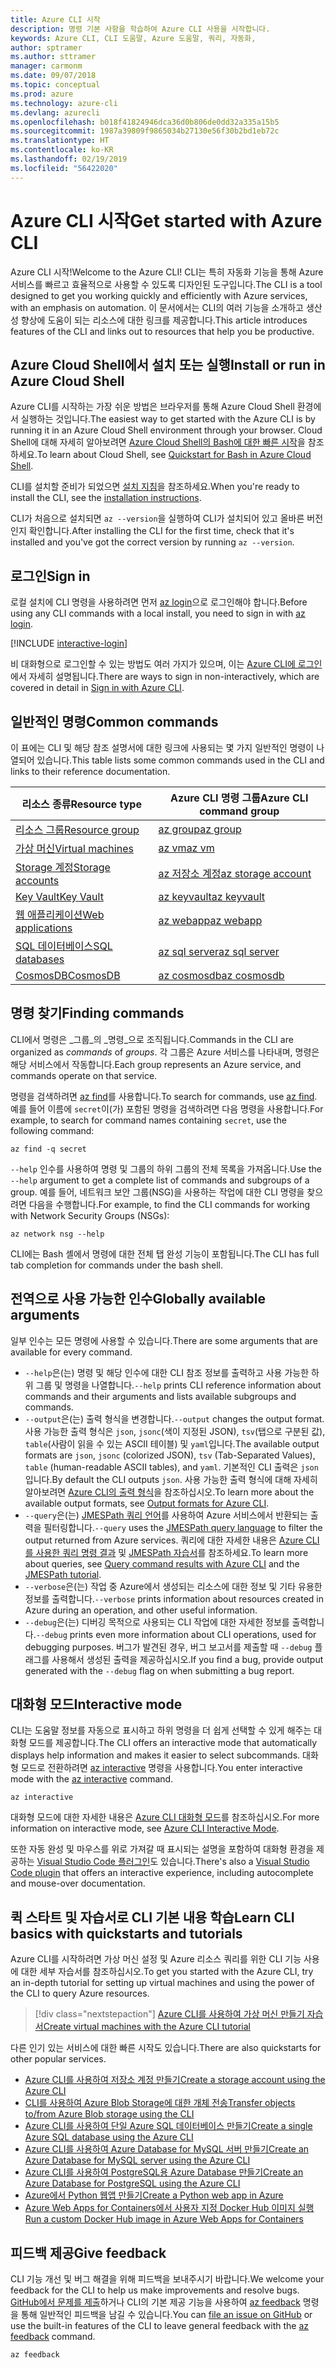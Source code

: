 ```yaml
---
title: Azure CLI 시작
description: 명령 기본 사항을 학습하여 Azure CLI 사용을 시작합니다.
keywords: Azure CLI, CLI 도움말, Azure 도움말, 쿼리, 자동화,
author: sptramer
ms.author: sttramer
manager: carmonm
ms.date: 09/07/2018
ms.topic: conceptual
ms.prod: azure
ms.technology: azure-cli
ms.devlang: azurecli
ms.openlocfilehash: b018f41824946dca36d0b806de0dd32a335a15b5
ms.sourcegitcommit: 1987a39809f9865034b27130e56f30b2bd1eb72c
ms.translationtype: HT
ms.contentlocale: ko-KR
ms.lasthandoff: 02/19/2019
ms.locfileid: "56422020"
---
```

# <a name="get-started-with-azure-cli"></a><span data-ttu-id="e1af8-104">Azure CLI 시작</span><span class="sxs-lookup"><span data-stu-id="e1af8-104">Get started with Azure CLI</span></span>

<span data-ttu-id="e1af8-105">Azure CLI 시작!</span><span class="sxs-lookup"><span data-stu-id="e1af8-105">Welcome to the Azure CLI!</span></span> <span data-ttu-id="e1af8-106">CLI는 특히 자동화 기능을 통해 Azure 서비스를 빠르고 효율적으로 사용할 수 있도록 디자인된 도구입니다.</span><span class="sxs-lookup"><span data-stu-id="e1af8-106">The CLI is a tool designed to get you working quickly and efficiently with Azure services, with an emphasis on automation.</span></span> <span data-ttu-id="e1af8-107">이 문서에서는 CLI의 여러 기능을 소개하고 생산성 향상에 도움이 되는 리소스에 대한 링크를 제공합니다.</span><span class="sxs-lookup"><span data-stu-id="e1af8-107">This article introduces features of the CLI and links out to resources that help you be productive.</span></span>

## <a name="install-or-run-in-azure-cloud-shell"></a><span data-ttu-id="e1af8-108">Azure Cloud Shell에서 설치 또는 실행</span><span class="sxs-lookup"><span data-stu-id="e1af8-108">Install or run in Azure Cloud Shell</span></span>

<span data-ttu-id="e1af8-109">Azure CLI를 시작하는 가장 쉬운 방법은 브라우저를 통해 Azure Cloud Shell 환경에서 실행하는 것입니다.</span><span class="sxs-lookup"><span data-stu-id="e1af8-109">The easiest way to get started with the Azure CLI is by running it in an Azure Cloud Shell environment through your browser.</span></span> <span data-ttu-id="e1af8-110">Cloud Shell에 대해 자세히 알아보려면 [Azure Cloud Shell의 Bash에 대한 빠른 시작](/azure/cloud-shell/quickstart)을 참조하세요.</span><span class="sxs-lookup"><span data-stu-id="e1af8-110">To learn about Cloud Shell, see  [Quickstart for Bash in Azure Cloud Shell](/azure/cloud-shell/quickstart).</span></span>

<span data-ttu-id="e1af8-111">CLI를 설치할 준비가 되었으면 [설치 지침](install-azure-cli.md)을 참조하세요.</span><span class="sxs-lookup"><span data-stu-id="e1af8-111">When you're ready to install the CLI, see the [installation instructions](install-azure-cli.md).</span></span>

<span data-ttu-id="e1af8-112">CLI가 처음으로 설치되면 `az --version`을 실행하여 CLI가 설치되어 있고 올바른 버전인지 확인합니다.</span><span class="sxs-lookup"><span data-stu-id="e1af8-112">After installing the CLI for the first time, check that it's installed and you've got the correct version by running `az --version`.</span></span>

## <a name="sign-in"></a><span data-ttu-id="e1af8-113">로그인</span><span class="sxs-lookup"><span data-stu-id="e1af8-113">Sign in</span></span>

<span data-ttu-id="e1af8-114">로컬 설치에 CLI 명령을 사용하려면 먼저 [az login](/cli/azure/reference-index#az-login)으로 로그인해야 합니다.</span><span class="sxs-lookup"><span data-stu-id="e1af8-114">Before using any CLI commands with a local install, you need to sign in with [az login](/cli/azure/reference-index#az-login).</span></span>

[!INCLUDE [interactive-login](includes/interactive-login.md)]

<span data-ttu-id="e1af8-115">비 대화형으로 로그인할 수 있는 방법도 여러 가지가 있으며, 이는 [Azure CLI에 로그인](authenticate-azure-cli.md)에서 자세히 설명됩니다.</span><span class="sxs-lookup"><span data-stu-id="e1af8-115">There are ways to sign in non-interactively, which are covered in detail in [Sign in with Azure CLI](authenticate-azure-cli.md).</span></span>

## <a name="common-commands"></a><span data-ttu-id="e1af8-116">일반적인 명령</span><span class="sxs-lookup"><span data-stu-id="e1af8-116">Common commands</span></span>

<span data-ttu-id="e1af8-117">이 표에는 CLI 및 해당 참조 설명서에 대한 링크에 사용되는 몇 가지 일반적인 명령이 나열되어 있습니다.</span><span class="sxs-lookup"><span data-stu-id="e1af8-117">This table lists some common commands used in the CLI and links to their reference documentation.</span></span>

| <span data-ttu-id="e1af8-118">리소스 종류</span><span class="sxs-lookup"><span data-stu-id="e1af8-118">Resource type</span></span> | <span data-ttu-id="e1af8-119">Azure CLI 명령 그룹</span><span class="sxs-lookup"><span data-stu-id="e1af8-119">Azure CLI command group</span></span> |
|---------------|-------------------------|
| [<span data-ttu-id="e1af8-120">리소스 그룹</span><span class="sxs-lookup"><span data-stu-id="e1af8-120">Resource group</span></span>](/azure/azure-resource-manager/resource-group-overview) | [<span data-ttu-id="e1af8-121">az group</span><span class="sxs-lookup"><span data-stu-id="e1af8-121">az group</span></span>](/cli/azure/group) |
| [<span data-ttu-id="e1af8-122">가상 머신</span><span class="sxs-lookup"><span data-stu-id="e1af8-122">Virtual machines</span></span>](/azure/virtual-machines) | [<span data-ttu-id="e1af8-123">az vm</span><span class="sxs-lookup"><span data-stu-id="e1af8-123">az vm</span></span>](/cli/azure/vm) |
| [<span data-ttu-id="e1af8-124">Storage 계정</span><span class="sxs-lookup"><span data-stu-id="e1af8-124">Storage accounts</span></span>](/azure/storage/common/storage-introduction) | [<span data-ttu-id="e1af8-125">az 저장소 계정</span><span class="sxs-lookup"><span data-stu-id="e1af8-125">az storage account</span></span>](/cli/azure/storage/account) |
| [<span data-ttu-id="e1af8-126">Key Vault</span><span class="sxs-lookup"><span data-stu-id="e1af8-126">Key Vault</span></span>](/azure/key-vault/key-vault-whatis) | [<span data-ttu-id="e1af8-127">az keyvault</span><span class="sxs-lookup"><span data-stu-id="e1af8-127">az keyvault</span></span>](/cli/azure/keyvault) |
| [<span data-ttu-id="e1af8-128">웹 애플리케이션</span><span class="sxs-lookup"><span data-stu-id="e1af8-128">Web applications</span></span>](/azure/app-service) | [<span data-ttu-id="e1af8-129">az webapp</span><span class="sxs-lookup"><span data-stu-id="e1af8-129">az webapp</span></span>](/cli/azure/webapp) |
| [<span data-ttu-id="e1af8-130">SQL 데이터베이스</span><span class="sxs-lookup"><span data-stu-id="e1af8-130">SQL databases</span></span>](/azure/sql-database) | [<span data-ttu-id="e1af8-131">az sql server</span><span class="sxs-lookup"><span data-stu-id="e1af8-131">az sql server</span></span>](/cli/azure/sql/server) |
| [<span data-ttu-id="e1af8-132">CosmosDB</span><span class="sxs-lookup"><span data-stu-id="e1af8-132">CosmosDB</span></span>](/azure/cosmos-db) | [<span data-ttu-id="e1af8-133">az cosmosdb</span><span class="sxs-lookup"><span data-stu-id="e1af8-133">az cosmosdb</span></span>](/cli/azure/cosmosdb) |

## <a name="finding-commands"></a><span data-ttu-id="e1af8-134">명령 찾기</span><span class="sxs-lookup"><span data-stu-id="e1af8-134">Finding commands</span></span>

<span data-ttu-id="e1af8-135">CLI에서 명령은 _그룹_의 _명령_으로 조직됩니다.</span><span class="sxs-lookup"><span data-stu-id="e1af8-135">Commands in the CLI are organized as _commands_ of _groups_.</span></span> <span data-ttu-id="e1af8-136">각 그룹은 Azure 서비스를 나타내며, 명령은 해당 서비스에서 작동합니다.</span><span class="sxs-lookup"><span data-stu-id="e1af8-136">Each group represents an Azure service, and commands operate on that service.</span></span>

<span data-ttu-id="e1af8-137">명령을 검색하려면 [az find](/cli/azure/reference-index#az-find)를 사용합니다.</span><span class="sxs-lookup"><span data-stu-id="e1af8-137">To search for commands, use [az find](/cli/azure/reference-index#az-find).</span></span> <span data-ttu-id="e1af8-138">예를 들어 이름에 `secret`이(가) 포함된 명령을 검색하려면 다음 명령을 사용합니다.</span><span class="sxs-lookup"><span data-stu-id="e1af8-138">For example, to search for command names containing `secret`, use the following command:</span></span>

```azurecli-interactive
az find -q secret
```

<span data-ttu-id="e1af8-139">`--help` 인수를 사용하여 명령 및 그룹의 하위 그룹의 전체 목록을 가져옵니다.</span><span class="sxs-lookup"><span data-stu-id="e1af8-139">Use the `--help` argument to get a complete list of commands and subgroups of a group.</span></span> <span data-ttu-id="e1af8-140">예를 들어, 네트워크 보안 그룹(NSG)을 사용하는 작업에 대한 CLI 명령을 찾으려면 다음을 수행합니다.</span><span class="sxs-lookup"><span data-stu-id="e1af8-140">For example, to find the CLI commands for working with Network Security Groups (NSGs):</span></span>

```azurecli-interactive
az network nsg --help
```

<span data-ttu-id="e1af8-141">CLI에는 Bash 셸에서 명령에 대한 전체 탭 완성 기능이 포함됩니다.</span><span class="sxs-lookup"><span data-stu-id="e1af8-141">The CLI has full tab completion for commands under the bash shell.</span></span>

## <a name="globally-available-arguments"></a><span data-ttu-id="e1af8-142">전역으로 사용 가능한 인수</span><span class="sxs-lookup"><span data-stu-id="e1af8-142">Globally available arguments</span></span>

<span data-ttu-id="e1af8-143">일부 인수는 모든 명령에 사용할 수 있습니다.</span><span class="sxs-lookup"><span data-stu-id="e1af8-143">There are some arguments that are available for every command.</span></span>

* <span data-ttu-id="e1af8-144">`--help`은(는) 명령 및 해당 인수에 대한 CLI 참조 정보를 출력하고 사용 가능한 하위 그룹 및 명령을 나열합니다.</span><span class="sxs-lookup"><span data-stu-id="e1af8-144">`--help` prints CLI reference information about commands and their arguments and lists available subgroups and commands.</span></span>
* <span data-ttu-id="e1af8-145">`--output`은(는) 출력 형식을 변경합니다.</span><span class="sxs-lookup"><span data-stu-id="e1af8-145">`--output` changes the output format.</span></span> <span data-ttu-id="e1af8-146">사용 가능한 출력 형식은 `json`, `jsonc`(색이 지정된 JSON), `tsv`(탭으로 구분된 값), `table`(사람이 읽을 수 있는 ASCII 테이블) 및 `yaml`입니다.</span><span class="sxs-lookup"><span data-stu-id="e1af8-146">The available output formats are `json`, `jsonc` (colorized JSON), `tsv` (Tab-Separated Values), `table` (human-readable ASCII tables), and `yaml`.</span></span> <span data-ttu-id="e1af8-147">기본적인 CLI 출력은 `json`입니다.</span><span class="sxs-lookup"><span data-stu-id="e1af8-147">By default the CLI outputs `json`.</span></span> <span data-ttu-id="e1af8-148">사용 가능한 출력 형식에 대해 자세히 알아보려면 [Azure CLI의 출력 형식](format-output-azure-cli.md)을 참조하십시오.</span><span class="sxs-lookup"><span data-stu-id="e1af8-148">To learn more about the available output formats, see [Output formats for Azure CLI](format-output-azure-cli.md).</span></span>
* <span data-ttu-id="e1af8-149">`--query`은(는) [JMESPath 쿼리 언어](http://jmespath.org/)를 사용하여 Azure 서비스에서 반환되는 출력을 필터링합니다.</span><span class="sxs-lookup"><span data-stu-id="e1af8-149">`--query` uses the [JMESPath query language](http://jmespath.org/) to filter the output returned from Azure services.</span></span> <span data-ttu-id="e1af8-150">쿼리에 대한 자세한 내용은 [Azure CLI를 사용한 쿼리 명령 결과](query-azure-cli.md) 및 [JMESPath 자습서](http://jmespath.org/tutorial.html)를 참조하세요.</span><span class="sxs-lookup"><span data-stu-id="e1af8-150">To learn more about queries, see [Query command results with Azure CLI](query-azure-cli.md) and the [JMESPath tutorial](http://jmespath.org/tutorial.html).</span></span>
* <span data-ttu-id="e1af8-151">`--verbose`은(는) 작업 중 Azure에서 생성되는 리소스에 대한 정보 및 기타 유용한 정보를 출력합니다.</span><span class="sxs-lookup"><span data-stu-id="e1af8-151">`--verbose` prints information about resources created in Azure during an operation, and other useful information.</span></span>
* <span data-ttu-id="e1af8-152">`--debug`은(는) 디버깅 목적으로 사용되는 CLI 작업에 대한 자세한 정보를 출력합니다.</span><span class="sxs-lookup"><span data-stu-id="e1af8-152">`--debug` prints even more information about CLI operations, used for debugging purposes.</span></span> <span data-ttu-id="e1af8-153">버그가 발견된 경우, 버그 보고서를 제출할 때 `--debug` 플래그를 사용해서 생성된 출력을 제공하십시오.</span><span class="sxs-lookup"><span data-stu-id="e1af8-153">If you find a bug, provide output generated with the `--debug` flag on when submitting a bug report.</span></span>

## <a name="interactive-mode"></a><span data-ttu-id="e1af8-154">대화형 모드</span><span class="sxs-lookup"><span data-stu-id="e1af8-154">Interactive mode</span></span>

<span data-ttu-id="e1af8-155">CLI는 도움말 정보를 자동으로 표시하고 하위 명령을 더 쉽게 선택할 수 있게 해주는 대화형 모드를 제공합니다.</span><span class="sxs-lookup"><span data-stu-id="e1af8-155">The CLI offers an interactive mode that automatically displays help information and makes it easier to select subcommands.</span></span> <span data-ttu-id="e1af8-156">대화형 모드로 전환하려면 [az interactive](/cli/azure/reference-index#az-interactive) 명령을 사용합니다.</span><span class="sxs-lookup"><span data-stu-id="e1af8-156">You enter interactive mode with the [az interactive](/cli/azure/reference-index#az-interactive) command.</span></span>

```azurecli-interactive
az interactive
```

<span data-ttu-id="e1af8-157">대화형 모드에 대한 자세한 내용은 [Azure CLI 대화형 모드](interactive-azure-cli.md)를 참조하십시오.</span><span class="sxs-lookup"><span data-stu-id="e1af8-157">For more information on interactive mode, see [Azure CLI Interactive Mode](interactive-azure-cli.md).</span></span>

<span data-ttu-id="e1af8-158">또한 자동 완성 및 마우스를 위로 가져갈 때 표시되는 설명을 포함하여 대화형 환경을 제공하는 [Visual Studio Code 플러그인](https://marketplace.visualstudio.com/items?itemName=ms-vscode.azurecli)도 있습니다.</span><span class="sxs-lookup"><span data-stu-id="e1af8-158">There's also a [Visual Studio Code plugin](https://marketplace.visualstudio.com/items?itemName=ms-vscode.azurecli) that offers an interactive experience, including autocomplete and mouse-over documentation.</span></span>

## <a name="learn-cli-basics-with-quickstarts-and-tutorials"></a><span data-ttu-id="e1af8-159">퀵 스타트 및 자습서로 CLI 기본 내용 학습</span><span class="sxs-lookup"><span data-stu-id="e1af8-159">Learn CLI basics with quickstarts and tutorials</span></span>

<span data-ttu-id="e1af8-160">Azure CLI를 시작하려면 가상 머신 설정 및 Azure 리소스 쿼리를 위한 CLI 기능 사용에 대한 세부 자습서를 참조하십시오.</span><span class="sxs-lookup"><span data-stu-id="e1af8-160">To get you started with the Azure CLI, try an in-depth tutorial for setting up virtual machines and using the power of the CLI to query Azure resources.</span></span>

> [!div class="nextstepaction"]
> [<span data-ttu-id="e1af8-161">Azure CLI를 사용하여 가상 머신 만들기 자습서</span><span class="sxs-lookup"><span data-stu-id="e1af8-161">Create virtual machines with the Azure CLI tutorial</span></span>](azure-cli-vm-tutorial.yml)

<span data-ttu-id="e1af8-162">다른 인기 있는 서비스에 대한 빠른 시작도 있습니다.</span><span class="sxs-lookup"><span data-stu-id="e1af8-162">There are also quickstarts for other popular services.</span></span>

* [<span data-ttu-id="e1af8-163">Azure CLI를 사용하여 저장소 계정 만들기</span><span class="sxs-lookup"><span data-stu-id="e1af8-163">Create a storage account using the Azure CLI</span></span>](/azure/storage/common/storage-quickstart-create-storage-account-cli)
* [<span data-ttu-id="e1af8-164">CLI를 사용하여 Azure Blob Storage에 대한 개체 전송</span><span class="sxs-lookup"><span data-stu-id="e1af8-164">Transfer objects to/from Azure Blob storage using the CLI</span></span>](/azure/storage/blobs/storage-quickstart-blobs-cli)
* [<span data-ttu-id="e1af8-165">Azure CLI를 사용하여 단일 Azure SQL 데이터베이스 만들기</span><span class="sxs-lookup"><span data-stu-id="e1af8-165">Create a single Azure SQL database using the Azure CLI</span></span>](/azure/sql-database/sql-database-get-started-cli)
* [<span data-ttu-id="e1af8-166">Azure CLI를 사용하여 Azure Database for MySQL 서버 만들기</span><span class="sxs-lookup"><span data-stu-id="e1af8-166">Create an Azure Database for MySQL server using the Azure CLI</span></span>](/azure/mysql/quickstart-create-mysql-server-database-using-azure-cli)
* [<span data-ttu-id="e1af8-167">Azure CLI를 사용하여 PostgreSQL용 Azure Database 만들기</span><span class="sxs-lookup"><span data-stu-id="e1af8-167">Create an Azure Database for PostgreSQL using the Azure CLI</span></span>](/azure/postgresql/quickstart-create-server-database-azure-cli)
* [<span data-ttu-id="e1af8-168">Azure에서 Python 웹앱 만들기</span><span class="sxs-lookup"><span data-stu-id="e1af8-168">Create a Python web app in Azure</span></span>](/azure/app-service/app-service-web-get-started-python)
* [<span data-ttu-id="e1af8-169">Azure Web Apps for Containers에서 사용자 지정 Docker Hub 이미지 실행</span><span class="sxs-lookup"><span data-stu-id="e1af8-169">Run a custom Docker Hub image in Azure Web Apps for Containers</span></span>](/azure/app-service/containers/quickstart-custom-docker-image)

## <a name="give-feedback"></a><span data-ttu-id="e1af8-170">피드백 제공</span><span class="sxs-lookup"><span data-stu-id="e1af8-170">Give feedback</span></span>

<span data-ttu-id="e1af8-171">CLI 기능 개선 및 버그 해결을 위해 피드백을 보내주시기 바랍니다.</span><span class="sxs-lookup"><span data-stu-id="e1af8-171">We welcome your feedback for the CLI to help us make improvements and resolve bugs.</span></span> <span data-ttu-id="e1af8-172">[GitHub에서 문제를 제출](https://github.com/azure/azure-cli/issues)하거나 CLI의 기본 제공 기능을 사용하여 [az feedback](/cli/azure/reference-index#az-feedback) 명령을 통해 일반적인 피드백을 남길 수 있습니다.</span><span class="sxs-lookup"><span data-stu-id="e1af8-172">You can [file an issue on GitHub](https://github.com/azure/azure-cli/issues) or use the built-in features of the CLI to leave general feedback with the [az feedback](/cli/azure/reference-index#az-feedback) command.</span></span>

```azurecli-interactive
az feedback
```
